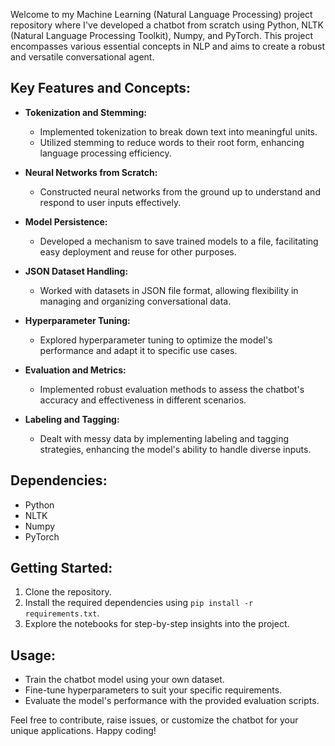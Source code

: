 
Welcome to my Machine Learning (Natural Language Processing) project repository where I've developed a chatbot from scratch using Python, NLTK (Natural Language Processing Toolkit), Numpy, and PyTorch. This project encompasses various essential concepts in NLP and aims to create a robust and versatile conversational agent.

## Key Features and Concepts:

- **Tokenization and Stemming:**
  - Implemented tokenization to break down text into meaningful units.
  - Utilized stemming to reduce words to their root form, enhancing language processing efficiency.

- **Neural Networks from Scratch:**
  - Constructed neural networks from the ground up to understand and respond to user inputs effectively.

- **Model Persistence:**
  - Developed a mechanism to save trained models to a file, facilitating easy deployment and reuse for other purposes.

- **JSON Dataset Handling:**
  - Worked with datasets in JSON file format, allowing flexibility in managing and organizing conversational data.

- **Hyperparameter Tuning:**
  - Explored hyperparameter tuning to optimize the model's performance and adapt it to specific use cases.

- **Evaluation and Metrics:**
  - Implemented robust evaluation methods to assess the chatbot's accuracy and effectiveness in different scenarios.

- **Labeling and Tagging:**
  - Dealt with messy data by implementing labeling and tagging strategies, enhancing the model's ability to handle diverse inputs.

## Dependencies:

- Python
- NLTK
- Numpy
- PyTorch

## Getting Started:

1. Clone the repository.
2. Install the required dependencies using `pip install -r requirements.txt`.
3. Explore the notebooks for step-by-step insights into the project.

## Usage:

- Train the chatbot model using your own dataset.
- Fine-tune hyperparameters to suit your specific requirements.
- Evaluate the model's performance with the provided evaluation scripts.

Feel free to contribute, raise issues, or customize the chatbot for your unique applications. Happy coding!
